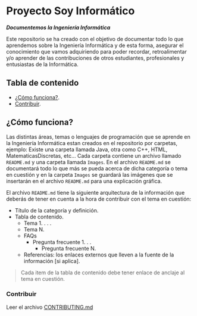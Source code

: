 # Proyecto Soy Informático
***Documentemos la Ingeniería Informática***

Este repositorio se ha creado con el objetivo de documentar todo lo que aprendemos sobre la Ingeniería Informática y de esta forma, asegurar el conocimiento que vamos adquiriendo para poder recordar, retroalimentar y/o aprender de las contribuciones de otros estudiantes, profesionales y entusiastas de la Informática.

## Tabla de contenido
- [¿Cómo funciona?](#c%C3%B3mo-funciona).
- [Contribuir](#contribuir).

## ¿Cómo funciona?

Las distintas áreas, temas o lenguajes de programación que se aprende en la Ingeniería Informática estan creados en el repositorio por carpetas, ejemplo: Existe una carpeta llamada Java, otra como C++, HTML, MatematicasDiscretas, etc... Cada carpeta contiene un archivo llamado `README.md` y una carpeta llamada `Images`. En el archivo `README.md` se documentará todo lo que más se pueda acerca de dicha categoría o tema en cuestión y en la carpeta `Images` se guardará las imágenes que se insertarán en el archivo `README.md` para una explicación gráfica.

El archivo `README.md` tiene la siguiente arquitectura de la información que deberás de tener en cuenta a la hora de contribuir con el tema en cuestión:

- Título de la categoría y definición.
- Tabla de contenido.
  - Tema 1.
  .
  .
  .
  - Tema N.
  - FAQs
    - Pregunta frecuente 1.
      .
      .
      - Pregunta frecuente N.
  - Referencias: los enlaces externos que lleven a la fuente de la información [si aplica].

>Cada item de la tabla de contenido debe tener enlace de anclaje al tema en cuestión.

### Contribuir

Leer el archivo [CONTRIBUTING.md](https://github.com/victorhtorres/SoyInformatico/blob/master/CONTRIBUTING.md)
